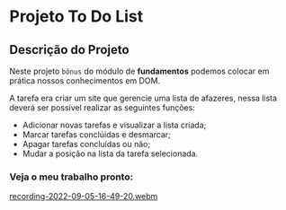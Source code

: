 # Projeto To Do List

## Descrição do Projeto

Neste projeto `bônus` do módulo de **fundamentos** podemos colocar em prática nossos conhecimentos em DOM.

A tarefa era criar um site que gerencie uma lista de afazeres, nessa lista deverá ser possível realizar as seguintes funções:

- Adicionar novas tarefas e visualizar a lista criada;
- Marcar tarefas conclúidas e desmarcar;
- Apagar tarefas concluídas ou não;
- Mudar a posição na lista da tarefa selecionada.

### Veja o meu trabalho pronto: 

[recording-2022-09-05-16-49-20.webm](https://user-images.githubusercontent.com/80068419/188507546-f529a6cb-b642-4b7f-8c79-d5817da58dec.webm)

 